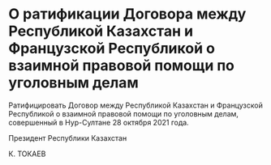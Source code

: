 # О ратификации Договора между Республикой Казахстан и Французской Республикой о взаимной            правовой помощи по уголовным делам

Ратифицировать Договор между Республикой Казахстан и Французской Республикой о взаимной правовой помощи по уголовным делам, совершенный в Нур-Султане 28 октября 2021 года.

Президент Республики Казахстан

К. ТОКАЕВ

